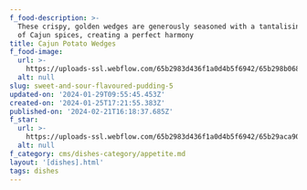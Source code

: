 ```yaml
---
f_food-description: >-
  These crispy, golden wedges are generously seasoned with a tantalising blend
  of Cajun spices, creating a perfect harmony
title: Cajun Potato Wedges
f_food-image:
  url: >-
    https://uploads-ssl.webflow.com/65b2983d436f1a0d4b5f6942/65b298b0684ef10c9534a44f_0F1A6569.png
  alt: null
slug: sweet-and-sour-flavoured-pudding-5
updated-on: '2024-01-29T09:55:45.453Z'
created-on: '2024-01-25T17:21:55.383Z'
published-on: '2024-02-21T16:18:37.685Z'
f_star:
  url: >-
    https://uploads-ssl.webflow.com/65b2983d436f1a0d4b5f6942/65b29aca9057cc8183632281_star.svg
  alt: null
f_category: cms/dishes-category/appetite.md
layout: '[dishes].html'
tags: dishes
---
```



